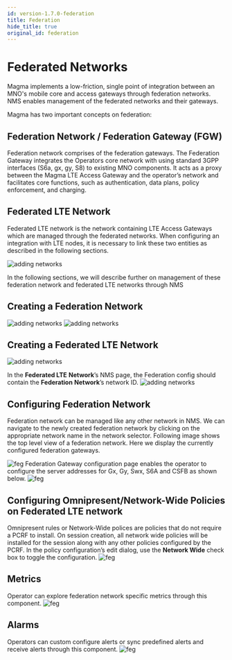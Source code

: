 ```yaml
---
id: version-1.7.0-federation
title: Federation
hide_title: true
original_id: federation
---
```


# Federated Networks

Magma implements a low-friction, single point of integration between an MNO's mobile core and access gateways through federation networks. NMS enables management of the federated networks and their gateways.

Magma has two important concepts on federation:

## Federation Network / Federation Gateway (FGW)

Federation network comprises of the federation gateways. The Federation Gateway integrates the Operators core network with using standard 3GPP interfaces (S6a, gx, gy, S8) to existing MNO components. It acts as a proxy between the Magma LTE Access Gateway and the operator’s network and facilitates core functions, such as authentication, data plans, policy enforcement, and charging.

## **Federated LTE Network**

Federated LTE network is the network containing LTE Access Gateways which are managed through the federated networks. When configuring an integration with LTE nodes, it is necessary to link these two entities as described in the following sections.

![adding networks](assets/nms/userguide/federation/feg.png)

In the following sections, we will describe further on management of these federation network and federated LTE networks through NMS

## Creating a Federation Network

![adding networks](assets/nms/userguide/federation/adding_feg_network1.png)
![adding networks](assets/nms/userguide/federation/adding_feg_network2.png)

## Creating a Federated LTE Network

![adding networks](assets/nms/userguide/federation/adding_feg_lte_network1.png)

In the **Federated LTE** **Network**’s NMS page, the Federation config should contain the **Federation** **Network**’s network ID.
![adding networks](assets/nms/userguide/federation/feg_association.png)

## Configuring Federation Network

Federation network can be managed like any other network in NMS. We can navigate to the newly created federation network by clicking on the appropriate network name in the network selector. Following image shows the top level view of a federation network. Here we display the currently configured federation gateways.

![feg](assets/nms/userguide/federation/feg_overview1.png)
Federation Gateway configuration page enables the operator to configure the server addresses for Gx, Gy, Swx, S6A and CSFB as shown below.
![feg](assets/nms/userguide/federation/feg_configure1.png)

## Configuring Omnipresent/Network-Wide Policies on Federated LTE network

Omnipresent rules or Network-Wide polices are policies that do not require a PCRF to install. On session creation, all network wide policies will be installed for the session along with any other policies configured by the PCRF.
In the policy configuration’s edit dialog, use the **Network Wide** check box to toggle the configuration.
![feg](assets/nms/userguide/federation/omnipresent1.png)

## Metrics

Operator can explore federation network specific metrics through this component.
![feg](assets/nms/userguide/federation/feg_metrics1.png)

## Alarms

Operators can custom configure alerts or sync predefined alerts and receive alerts through this component.
![feg](assets/nms/userguide/federation/feg_alarms1.png)
